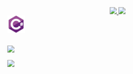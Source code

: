 <div align="center">
  <a href="https://github.com/Rodrigomeckel">
  <img height="180em" src="https://github-readme-stats.vercel.app/api?username=Rodrigomeckel&show_icons=true&theme=tokyonight&include_all_commits=true&count_private=true"/>
    <img height="180em" src="https://github-readme-stats.vercel.app/api/top-langs/?username=Rodrigomeckel&layout=compact&langs_count=7&theme=dark"/>
</div>

<div>
  <img align="center" alt="Rafa-Csharp" height="40" width="40" src="https://raw.githubusercontent.com/devicons/devicon/master/icons/csharp/csharp-original.svg">
  </div>
  
  ##
  <div> 
  
  <a href="https://www.instagram.com/rodrigopx16/" target="_blank"><img src="https://img.shields.io/badge/-Instagram-%23E4405F?style=for-the-badge&logo=instagram&logoColor=white" target="_blank"></a>
 
  <a href="https://www.linkedin.com/in/rodrigo-marinho-174502229/" target="_blank"><img src="https://img.shields.io/badge/-LinkedIn-%230077B5?style=for-the-badge&logo=linkedin&logoColor=white" target="_blank"></a> 
 
 
</div>
